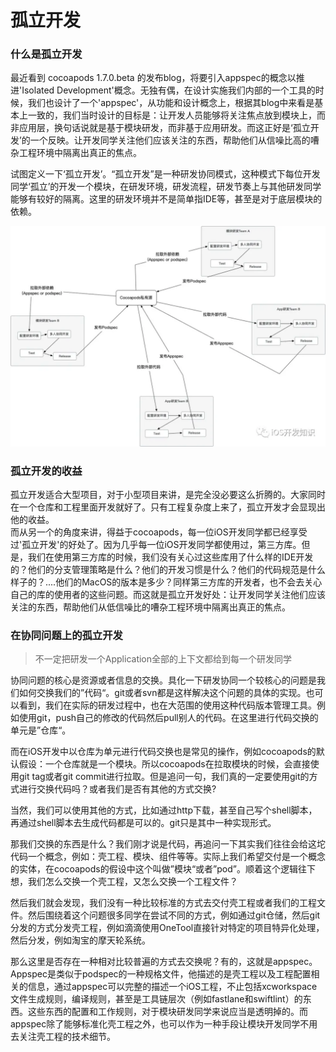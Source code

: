 # 孤立开发

### 什么是孤立开发

最近看到 cocoapods 1.7.0.beta 的发布blog，将要引入appspec的概念以推进'Isolated Development'概念。无独有偶，在设计实施我们内部的一个工具的时候，我们也设计了一个'appspec'，从功能和设计概念上，根据其blog中来看是基本上一致的，我们当时设计的目标是：让开发人员能够将关注焦点放到模块上，而非应用层，换句话说就是基于模块研发，而非基于应用研发。而这正好是‘孤立开发’的一个反映。让开发同学关注他们应该关注的东西，帮助他们从信噪比高的嘈杂工程环境中隔离出真正的焦点。

试图定义一下‘孤立开发’。“孤立开发”是一种研发协同模式，这种模式下每位开发同学‘孤立’的开发一个模块，在研发环境，研发流程，研发节奏上与其他研发同学能够有较好的隔离。这里的研发环境并不是简单指IDE等，甚至是对于底层模块的依赖。

![](<../../../.gitbook/assets/640 (1).webp>)

### 孤立开发的收益

孤立开发适合大型项目，对于小型项目来讲，是完全没必要这么折腾的。大家同时在一个仓库和工程里面开发就好了。只有工程复杂度上来了，孤立开发才会显现出他的收益。\
而从另一个的角度来讲，得益于cocoapods，每一位iOS开发同学都已经享受过'孤立开发'的好处了。因为几乎每一位iOS开发同学都使用过，第三方库。但是，我们在使用第三方库的时候，我们没有关心过这些库用了什么样的IDE开发的？他们的分支管理策略是什么？他们的开发习惯是什么？他们的代码规范是什么样子的？....他们的MacOS的版本是多少？同样第三方库的开发者，也不会去关心自己的库的使用者的这些问题。而这就是孤立开发好处：让开发同学关注他们应该关注的东西，帮助他们从低信噪比的嘈杂工程环境中隔离出真正的焦点。

### 在协同问题上的孤立开发

> 不一定把研发一个Application全部的上下文都给到每一个研发同学

协同问题的核心是资源或者信息的交换。具化一下研发协同一个较核心的问题是我们如何交换我们的”代码“。git或者svn都是这样解决这个问题的具体的实现。也可以看到，我们在实际的研发过程中，也在大范围的使用这种代码版本管理工具。例如使用git，push自己的修改的代码然后pull别人的代码。在这里进行代码交换的单元是”仓库“。

而在iOS开发中以仓库为单元进行代码交换也是常见的操作，例如cocoapods的默认假设：一个仓库就是一个模块。所以cocoapods在拉取模块的时候，会直接使用git tag或者git commit进行拉取。但是追问一句，我们真的一定要使用git的方式进行交换代码吗？或者我们是否有其他的方式交换?

当然，我们可以使用其他的方式，比如通过http下载，甚至自己写个shell脚本，再通过shell脚本去生成代码都是可以的。git只是其中一种实现形式。

那我们交换的东西是什么？我们刚才说是代码，再追问一下其实我们往往会给这坨代码一个概念，例如：壳工程、模块、组件等等。实际上我们希望交付是一个概念的实体，在cocoapods的假设中这个叫做”模块“或者”pod”。顺着这个逻辑往下想，我们怎么交换一个壳工程，又怎么交换一个工程文件？

然后我们就会发现，我们没有一种比较标准的方式去交付壳工程或者我们的工程文件。然后围绕着这个问题很多同学在尝试不同的方式，例如通过git仓储，然后git分发的方式分发壳工程，例如滴滴使用OneTool直接针对特定的项目特异化处理，然后分发，例如淘宝的摩天轮系统。

那么这里是否存在一种相对比较普遍的方式去交换呢？有的，这就是appspec。Appspec是类似于podspec的一种规格文件，他描述的是壳工程以及工程配置相关的信息，通过appspec可以完整的描述一个iOS工程，不止包括xcworkspace文件生成规则，编译规则，甚至是工具链层次（例如fastlane和swiftlint）的东西。这些东西的配置和工作规则，对于模块研发同学来说应当是透明掉的。而appspec除了能够标准化壳工程之外，也可以作为一种手段让模块开发同学不用去关注壳工程的技术细节。

